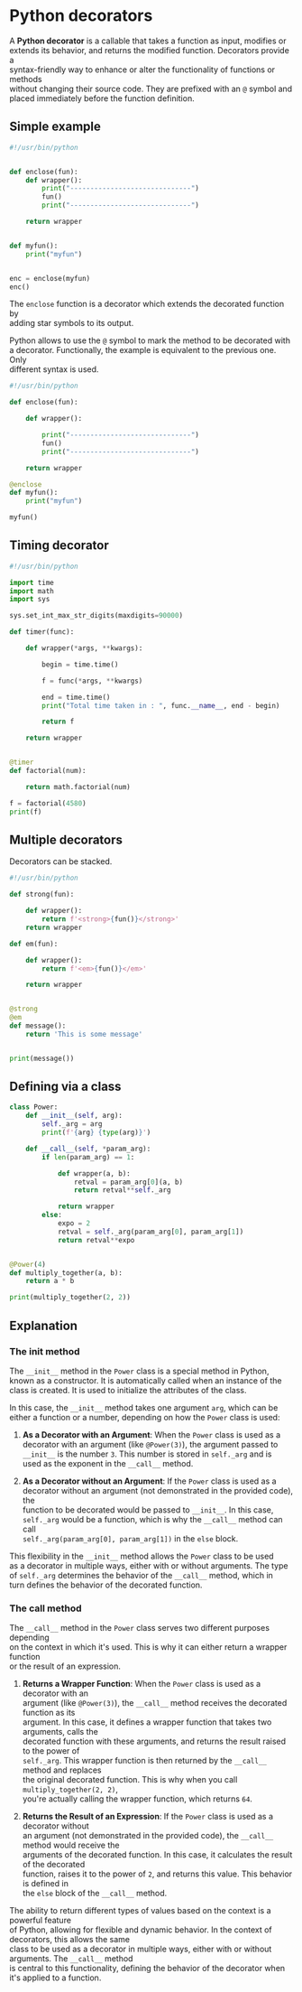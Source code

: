 # Python decorators

A **Python decorator** is a callable that takes a function as input, modifies or  
extends its behavior, and returns the modified function. Decorators provide a  
syntax-friendly way to enhance or alter the functionality of functions or methods  
without changing their source code. They are prefixed with an `@` symbol and  
placed immediately before the function definition.  

## Simple example 

```python
#!/usr/bin/python


def enclose(fun):
    def wrapper():
        print("------------------------------")
        fun()
        print("------------------------------")

    return wrapper


def myfun():
    print("myfun")


enc = enclose(myfun)
enc()
```

The `enclose` function is a decorator which extends the decorated function by  
adding star symbols to its output.


Python allows to use the `@` symbol to mark the method to be decorated with  
a decorator. Functionally, the example is equivalent to the previous one. Only  
different syntax is used.  

```python
#!/usr/bin/python

def enclose(fun):

    def wrapper():

        print("------------------------------")
        fun()
        print("------------------------------")

    return wrapper

@enclose
def myfun():
    print("myfun")

myfun()
```



## Timing decorator 

```python
#!/usr/bin/python

import time
import math
import sys

sys.set_int_max_str_digits(maxdigits=90000)

def timer(func):

    def wrapper(*args, **kwargs):

        begin = time.time()

        f = func(*args, **kwargs)

        end = time.time()
        print("Total time taken in : ", func.__name__, end - begin)

        return f

    return wrapper


@timer
def factorial(num):

    return math.factorial(num)

f = factorial(4580)
print(f)
```


## Multiple decorators

Decorators can be stacked.  

```python
#!/usr/bin/python

def strong(fun):

    def wrapper():
        return f'<strong>{fun()}</strong>'
    return wrapper

def em(fun):

    def wrapper():
        return f'<em>{fun()}</em>'

    return wrapper


@strong
@em
def message():
    return 'This is some message'


print(message())
```

## Defining via a class

```python
class Power:
    def __init__(self, arg):
        self._arg = arg
        print(f'{arg} {type(arg)}')

    def __call__(self, *param_arg):
        if len(param_arg) == 1:

            def wrapper(a, b):
                retval = param_arg[0](a, b)
                return retval**self._arg

            return wrapper
        else:
            expo = 2
            retval = self._arg(param_arg[0], param_arg[1])
            return retval**expo


@Power(4)
def multiply_together(a, b):
    return a * b

print(multiply_together(2, 2))
```


## Explanation

### The __init__ method 

The `__init__` method in the `Power` class is a special method in Python,  
known as a constructor. It is automatically called when an instance of the  
class is created. It is used to initialize the attributes of the class.  

In this case, the `__init__` method takes one argument `arg`, which can be  
either a function or a number, depending on how the `Power` class is used:  

1. **As a Decorator with an Argument**: When the `Power` class is used as a  
decorator with an argument (like `@Power(3)`), the argument passed to  
`__init__` is the number `3`. This number is stored in `self._arg` and is  
used as the exponent in the `__call__` method.  

2. **As a Decorator without an Argument**: If the `Power` class is used as a  
decorator without an argument (not demonstrated in the provided code), the  
function to be decorated would be passed to `__init__`. In this case,  
`self._arg` would be a function, which is why the `__call__` method can call  
`self._arg(param_arg[0], param_arg[1])` in the `else` block.  

This flexibility in the `__init__` method allows the `Power` class to be used  
as a decorator in multiple ways, either with or without arguments. The type  
of `self._arg` determines the behavior of the `__call__` method, which in  
turn defines the behavior of the decorated function.  


### The __call__ method

The `__call__` method in the `Power` class serves two different purposes depending  
on the context in which it's used. This is why it can either return a wrapper function  
or the result of an expression.

1. **Returns a Wrapper Function**: When the `Power` class is used as a decorator with an  
  argument (like `@Power(3)`), the `__call__` method receives the decorated function as its  
  argument. In this case, it defines a wrapper function that takes two arguments, calls the  
  decorated function with these arguments, and returns the result raised to the power of  
  `self._arg`. This wrapper function is then returned by the `__call__` method and replaces  
  the original decorated function. This is why when you call `multiply_together(2, 2)`,  
  you're actually calling the wrapper function, which returns `64`.  

7. **Returns the Result of an Expression**: If the `Power` class is used as a decorator without  
  an argument (not demonstrated in the provided code), the `__call__` method would receive the  
  arguments of the decorated function. In this case, it calculates the result of the decorated  
  function, raises it to the power of `2`, and returns this value. This behavior is defined in  
  the `else` block of the `__call__` method.  

The ability to return different types of values based on the context is a powerful feature  
of Python, allowing for flexible and dynamic behavior. In the context of decorators, this allows the same  
class to be used as a decorator in multiple ways, either with or without arguments. The `__call__` method  
is central to this functionality, defining the behavior of the decorator when it's applied to a function.
